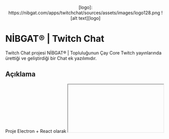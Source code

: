 <p align="center">
[logo]: https://nibgat.com/apps/twitchchat/sources/assets/images/logo128.png
![alt text][logo]
</p>

# NİBGAT® | Twitch Chat
Twitch Chat projesi NİBGAT® | Topluluğunun Çay Core Twitch yayınlarında ürettiği ve geliştirdiği bir Chat ek yazılımıdır.

## Açıklama
Proje Electron + React olarak <iframe> tag'i üzerinden belirtilen kanalın chat'ini önünüze sermektedir. Tek yapmanız gereken
üst kısımda ki bar'a kanalın nickname'ini yazıp bağlan butonuna tıklamaktır.

## Çalıştırma
#### * yarn desktop || npm run desktop
2 komuttan birisini kullanarak geliştirici modunda proje başlatabilirsiniz.
#### * yarn release || npm run release
2 komuttan birisini kullanarak ürün modunda proje çıktısı alabilirsiniz.